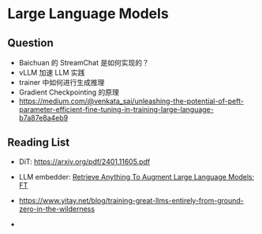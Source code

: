 # Large Language Models



## Question

- Baichuan 的 StreamChat 是如何实现的？
- vLLM 加速 LLM 实践
- trainer 中如何进行生成推理
- Gradient Checkpointing 的原理
- https://medium.com/@venkata_sai/unleashing-the-potential-of-peft-parameter-efficient-fine-tuning-in-training-large-language-b7a87e8a4eb9

## Reading List

- DiT: https://arxiv.org/pdf/2401.11605.pdf

- LLM embedder: [Retrieve Anything To Augment Large Language Models](https://arxiv.org/pdf/2310.07554.pdf); [FT](https://github.com/FlagOpen/FlagEmbedding/blob/master/FlagEmbedding/llm_embedder/docs/fine-tune.md)

- https://www.yitay.net/blog/training-great-llms-entirely-from-ground-zero-in-the-wilderness

- 

  
